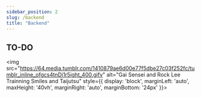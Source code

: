 ```yaml
---
sidebar_position: 2
slug: /backend
title: "Backend"
---
```


## TO-DO

<img src="https://64.media.tumblr.com/1410879ae6d00e77f5dbe27c03f252fc/tumblr_inline_ofgcs4tnDi1r5ight_400.gifv" alt="Gai Sensei and Rock Lee Trainning Smiles and Taijutsu"
style={{ display: 'block', marginLeft: 'auto', maxHeight: '40vh', marginRight: 'auto', marginBottom: '24px' }}></img>
<br />
